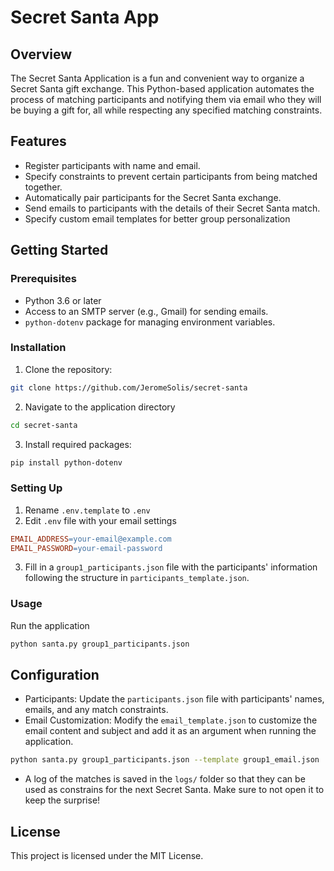# Secret Santa App

## Overview

The Secret Santa Application is a fun and convenient way to organize a Secret Santa gift exchange. This Python-based application automates the process of matching participants and notifying them via email who they will be buying a gift for, all while respecting any specified matching constraints.

## Features
- Register participants with name and email.
- Specify constraints to prevent certain participants from being matched together.
- Automatically pair participants for the Secret Santa exchange.
- Send emails to participants with the details of their Secret Santa match.
- Specify custom email templates for better group personalization

## Getting Started

### Prerequisites
- Python 3.6 or later
- Access to an SMTP server (e.g., Gmail) for sending emails.
- `python-dotenv` package for managing environment variables.

### Installation
1. Clone the repository:
```bash
git clone https://github.com/JeromeSolis/secret-santa
```
2. Navigate to the application directory
```bash
cd secret-santa
```
3. Install required packages:
```bash
pip install python-dotenv
```

### Setting Up
1. Rename `.env.template` to `.env`
2. Edit `.env` file with your email settings
```makefile
EMAIL_ADDRESS=your-email@example.com
EMAIL_PASSWORD=your-email-password
``` 
3. Fill in a `group1_participants.json` file with the participants' information following the structure in `participants_template.json`.

### Usage
Run the application
```bash
python santa.py group1_participants.json
```

## Configuration
- Participants: Update the `participants.json` file with participants' names, emails, and any match constraints.
- Email Customization: Modify the `email_template.json` to customize the email content and subject and add it as an argument when running the application. 
```bash
python santa.py group1_participants.json --template group1_email.json
```
- A log of the matches is saved in the `logs/` folder so that they can be used as constrains for the next Secret Santa. Make sure to not open it to keep the surprise!

## License
This project is licensed under the MIT License.